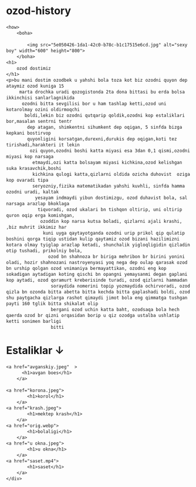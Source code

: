 # ozod-history
<html>
<head>
<title>Ozodbekni hoyoti </title>

<style>how {
    float: right;
    text-align: center;
    width: 100%;
}
</style>

<style>
    boha {
        float: left;
        
    }
</style>

</head>

<body>
    
    <how>
        <boha>
            
            <img src="5e050426-1da1-42c0-b78c-b1c17515e6cd.jpg" alt="sexy boy" width="600" height="800">
        </boha>
    <h1>
        ozod dostimiz
    </h1>
    <p>bu mani dostim ozodbek u yahshi bola toza kot biz ozodni quyon dep ataymiz ozod kuniga 15
         marta drochka uradi qozogistonda 2ta dona bittasi bu erda bolsa ikkinchisi sanlarlagnikida
          ozodni bitta sevgilisi bor u ham tashlap ketti,ozod uni kotarolmay ozini oldirmoqchi
           boldi,lekin biz ozodni qutqarip qoldik,ozodni kop estaliklari bor,masalan sentrni tentr
            dep atagan, shimkentni sihumkent dep oqigan, 5 sinfda bizga kepkani bostirvop 
            quyonligini korsatgan,durexni,durukis dep oqigan,koti tez tirishadi,harakteri it lekin
             ozi quyon,ozodni boshi katta miyasi esa 3dan 0,1 qismi,ozodni miyasi kop narsaga
              etmaydi,ozi katta bolsayam miyasi kichkina,ozod kelishgan suka krasavchik,boshi 
              kichkina qulogi katta,qizlarni oldida ozicha duhovist  oziga kop ovaradi tipa 
              seryozniy,fizika matematikadan yahshi kuvhli, sinfda hamma ozodni uradi, kaltak
               yesayam indmaydi yibun dostimizgu, ozod duhavist bola, sal narsaga arazlap bkoklaga
                tiqvoradi, ozod ukalari bn tishqon oltirip, uni oltirip quron oqip erga komishgan,
                 ozoddin kop narsa kutsa boladi, qizlarni ajali krashi, ,biz muhrit ikkimiz har
                  kuni uyga qaytayotganda ozodni urip prikol qip qulatip boshini qorga tiqip ustidan kulip qaytamiz ozod bizani hazilimizni kotara olmay tyiglap arazlap ketadi, shunchalik yigloqligidin qizladin otip tushadi, prikolniy bola,
                    ozod bn shahnoza br biriga mehribon br birini yonini oladi, hozir shahnozani nastroyenyasi yoq nega dep oulap qarasak ozod bn urship qolgan ozod vnimaniya bermayattikan, ozodni eng kop sokadigan aytadigan koting qischi bn opangni yemaysanmi degan gaplani kop aytadi, ozod qoramurt kreberisinde turadi, ozod qizlarni hammadan
                     soraydida nomerini topip yozmaydida ochirvoradi, ozod qizla bn ozonda bitta abetta bitta kechda bitta gaplashadi boldi, ozod shu paytgacha qizlarga rashot qimaydi jimot bola eng qimmatga tushgan payti 160 tglik bitta shikalat olip
                     bergani ozod uchin katta baht, ozodsaqa bola hech qaerda ozod br qizni orqasidan borip u qiz ozodga ustalba ushlatip ketti sonimen barligi 
                     bitti
    
<h1>Estaliklar ↓
</h1>
    
  <div>

    <a href="avganskiy.jpeg"  >
          <h1>avgan boes</h1> 
        </a> 
        
    <a href="korona.jpeg">
            <h1>korol</h1>
        </a>
    <a href="krash.jpeg">
            <h1>mektep krash</h1>
        </a>
    <a href="orig.webp">
            <h1>bolaligi</h1>
        </a>    
    <a href="u okna.jpeg">
            <h1>u okna</h1>
        </a>
    <a href="saset.mp4">
            <h1>saset</h1>
        </a>
    </div>  

